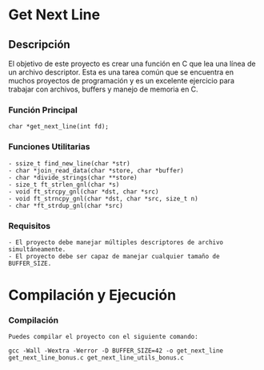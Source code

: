 # Get Next Line

## Descripción

El objetivo de este proyecto es crear una función en C que lea una línea de un archivo descriptor. Esta es una tarea común que se encuentra en muchos proyectos de programación y es un excelente ejercicio para trabajar con archivos, buffers y manejo de memoria en C.

### Función Principal

```
char *get_next_line(int fd);
```

### Funciones Utilitarias

```
- ssize_t find_new_line(char *str)
- char *join_read_data(char *store, char *buffer)
- char *divide_strings(char **store)
- size_t ft_strlen_gnl(char *s)
- void ft_strcpy_gnl(char *dst, char *src)
- void ft_strncpy_gnl(char *dst, char *src, size_t n)
- char *ft_strdup_gnl(char *src)
```

### Requisitos

```
- El proyecto debe manejar múltiples descriptores de archivo simultáneamente.
- El proyecto debe ser capaz de manejar cualquier tamaño de BUFFER_SIZE.
```

# Compilación y Ejecución

### Compilación

```
Puedes compilar el proyecto con el siguiente comando:

```
```
gcc -Wall -Wextra -Werror -D BUFFER_SIZE=42 -o get_next_line get_next_line_bonus.c get_next_line_utils_bonus.c
```

